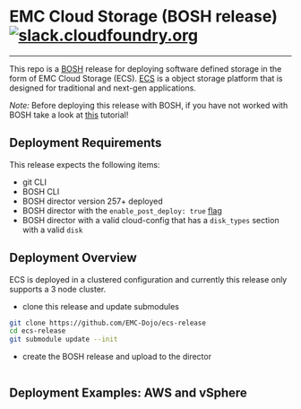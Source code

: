 # EMC Cloud Storage (BOSH release) [![slack.cloudfoundry.org](https://slack.cloudfoundry.org/badge.svg)](https://slack.cloudfoundry.org)

----
This repo is a [BOSH](https://github.com/cloudfoundry/bosh) release for
deploying software defined storage in the form of EMC Cloud Storage (ECS).
[ECS](https://www.emc.com/en-us/storage/ecs/index.htm) is a object storage platform that is designed for traditional and next-gen applications.

*Note:* Before deploying this release with BOSH, if you have not worked with BOSH take a look at [this](https://bit.ly/learn-bosh) tutorial!


## Deployment Requirements
This release expects the following items:
- git CLI
- BOSH CLI
- BOSH director version 257+ deployed
- BOSH director with the `enable_post_deploy: true` [flag](https://bosh.io/jobs/director?source=github.com/cloudfoundry/bosh#p=director.enable_post_deploy)
- BOSH director with a valid cloud-config that has a `disk_types` section with a valid `disk`

## Deployment Overview

ECS is deployed in a clustered configuration and currently this release only supports a 3 node cluster.

- clone this release and update submodules

```bash
git clone https://github.com/EMC-Dojo/ecs-release
cd ecs-release
git submodule update --init
```

- create the BOSH release and upload to the director

```bash

```

## Deployment Examples: AWS and vSphere

